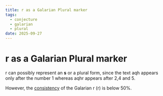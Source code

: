 ```yaml
---
title: r as a Galarian Plural marker
tags:
  - conjecture
  - galarian
  - plural
date: 2025-09-27
---
```

<link rel="stylesheet" type="text/css" media="all" href="./style/style.css">

# <thraex>r</thraex> as a Galarian Plural marker

<thraex>r</thraex> can possibly represent an **s** or a plural form, since the text <thraex>aqh</thraex> appears only after the number 1 whereas <thraex>aqhr</thraex> appears after 2,4 and 5.

However, the [consistency](./galarian-consistency.md) of the Galarian <thraex>r</thraex> (r) is below 50%.
